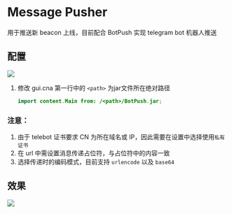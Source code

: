 # Message Pusher

用于推送新 beacon 上线，目前配合 BotPush 实现 telegram bot 机器人推送

## 配置

![](https://github.com/sari3l/AggressorScripts/blob/master/MessagePusher/pics/messagepusher_1.png)

1. 修改 gui.cna 第一行中的 `<path>` 为jar文件所在绝对路径

    ```java
    import content.Main from: /<path>/BotPush.jar;
    ```

### 注意：

1. 由于 telebot 证书要求 CN 为所在域名或 IP，因此需要在设置中选择使用`私有证书`
2. 在 url 中需设置消息传递占位符，与占位符中的内容一致
3. 选择传递时的编码模式，目前支持 `urlencode` 以及 `base64`

## 效果

![](https://github.com/sari3l/AggressorScripts/blob/master/MessagePusher/pics/messagepusher_2.png)